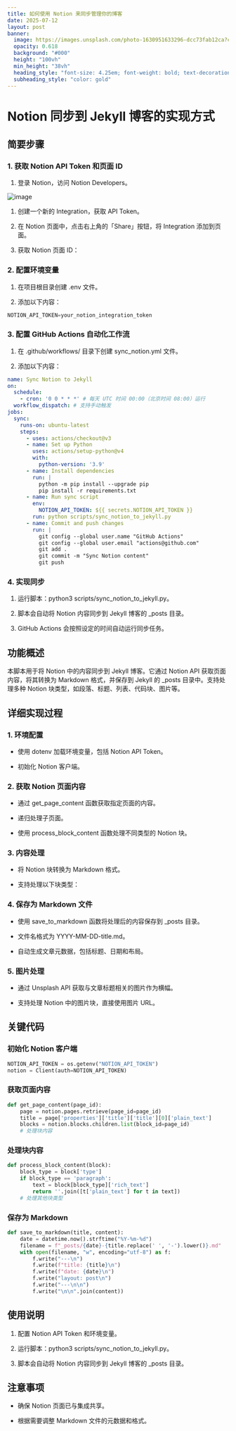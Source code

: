 ```yaml
---
title: 如何使用 Notion 来同步管理你的博客
date: 2025-07-12
layout: post
banner:
  image: https://images.unsplash.com/photo-1630951633296-dcc73fab12ca?crop=entropy&cs=tinysrgb&fit=max&fm=jpg&ixid=M3w2OTIwMzJ8MHwxfHJhbmRvbXx8fHx8fHx8fDE3NTIzMTU3Mjh8&ixlib=rb-4.1.0&q=80&w=1080
  opacity: 0.618
  background: "#000"
  height: "100vh"
  min_height: "38vh"
  heading_style: "font-size: 4.25em; font-weight: bold; text-decoration: underline"
  subheading_style: "color: gold"
---
```


# Notion 同步到 Jekyll 博客的实现方式

## 简要步骤

### 1. 获取 Notion API Token 和页面 ID

1. 登录 Notion，访问 Notion Developers。

![image](https://prod-files-secure.s3.us-west-2.amazonaws.com/a7a0cc5a-89b9-4cda-8686-1fba0ca52f40/d19c1afe-dea5-4312-9333-786b0ba83054/image.png?X-Amz-Algorithm=AWS4-HMAC-SHA256&X-Amz-Content-Sha256=UNSIGNED-PAYLOAD&X-Amz-Credential=ASIAZI2LB466WRRTAT35%2F20250712%2Fus-west-2%2Fs3%2Faws4_request&X-Amz-Date=20250712T102208Z&X-Amz-Expires=3600&X-Amz-Security-Token=IQoJb3JpZ2luX2VjEOH%2F%2F%2F%2F%2F%2F%2F%2F%2F%2FwEaCXVzLXdlc3QtMiJIMEYCIQDivHzBz5%2B%2FCc%2BpY%2BBngPlmnhO%2Fk9Agk0B2SDh6pSXdYwIhAPsUcsTORykhervzNBr1rnUviTMj7o5S8%2FyZlCKAUZl8KogECOr%2F%2F%2F%2F%2F%2F%2F%2F%2F%2FwEQABoMNjM3NDIzMTgzODA1IgwvZ5L3vaXz8y0hpK0q3AMPt%2BW2g1T%2Few%2BUtv44PpaW94gKuirLEiCPv%2BtBJ3tJ8nulblz1dAOSGYZK9G6dIjmYCk5EuvhdUmzHe5E0vXykxPrOypuA9m45GcH0eH50hwIJgg85PBoyhGj4u9ZBp0VIxpUW1xicsrjei%2BBOn8TAN7yBv2QA5mfUA2GKNklYI7IpTn9vPpIT%2F63YiPaOkX6WWyLzAngkwo4NGr%2Bv5eA6k5KdfDKMIkpMHHCzXoaOVaK2os8vB9j2g4AFMQvpmh%2Fk37Nim0NnwrwZaNIvvvTO2q7%2FE8uJFpD4Cqm1CX7pgRO6IuMwnIQ%2BsmM7zBU9x%2FLrod3YXl35mtrw%2FpJBJhcjtNgaeYhaqN9ki1yKxaDDdjK8DS5yX9K5lChnRO%2FdGN2Zqb6gQx4NZJ6STpoOsiW1HcPFCJvybxQyB1%2BIcrtT%2BSlr0rade41YWOJZkdsR3dqXQdQRn1ofZnsaYsQLy87riXDnLM1F8QS%2ByBvNHX7pX5NswkWXL0W4AgL839Q7wmF1hHcuFVMJC6y8CjwsIiam4Zm52fMdN2Qm6EBU1ye7awtfy%2Fj6Q3l2rOencKL938YKJC87KF3goEh%2FWB0hLOEEjtswhnoqtKhwCGjt71VAmkd%2FuD15VmRsiWVrGDCHzMjDBjqkAeSEI4SI2kcweR37seWM%2FCIL4oV1y0cBJs7akP4CwNY%2BYZqQwXC2Yi0GgsjGP7Eayy3Qu8XIrGEQjbrfjmRB1BsDuLhcmRVyFb6p7PYZbwMC9qgv%2FNr%2F8UxAS81WhJ0C19KlMSu%2FA%2FGn9ihlHV1lo2I5mTB%2B4Wjy8r0YmQWZSUFD7Rz%2Fj4M6czI1PIfb2cNLtYEokLWgvgv5bcR%2FhFHq2P53RS3W&X-Amz-Signature=94a8b3b5c595d8a78403e1538fd6e8601cf0f6b5d652ae7553794e930c528ef5&X-Amz-SignedHeaders=host&x-amz-checksum-mode=ENABLED&x-id=GetObject)

1. 创建一个新的 Integration，获取 API Token。

1. 在 Notion 页面中，点击右上角的「Share」按钮，将 Integration 添加到页面。

1. 获取 Notion 页面 ID：


### 2. 配置环境变量

1. 在项目根目录创建 .env 文件。

1. 添加以下内容：

```javascript
NOTION_API_TOKEN=your_notion_integration_token
```

### 3. 配置 GitHub Actions 自动化工作流

1. 在 .github/workflows/ 目录下创建 sync_notion.yml 文件。

1. 添加以下内容：

```yaml
name: Sync Notion to Jekyll
on:
  schedule:
    - cron: '0 0 * * *' # 每天 UTC 时间 00:00（北京时间 08:00）运行
  workflow_dispatch: # 支持手动触发
jobs:
  sync:
    runs-on: ubuntu-latest
    steps:
      - uses: actions/checkout@v3
      - name: Set up Python
        uses: actions/setup-python@v4
        with:
          python-version: '3.9'
      - name: Install dependencies
        run: |
          python -m pip install --upgrade pip
          pip install -r requirements.txt
      - name: Run sync script
        env:
          NOTION_API_TOKEN: ${{ secrets.NOTION_API_TOKEN }}
        run: python scripts/sync_notion_to_jekyll.py
      - name: Commit and push changes
        run: |
          git config --global user.name "GitHub Actions"
          git config --global user.email "actions@github.com"
          git add .
          git commit -m "Sync Notion content"
          git push
```

### 4. 实现同步

1. 运行脚本：python3 scripts/sync_notion_to_jekyll.py。

1. 脚本会自动将 Notion 内容同步到 Jekyll 博客的 _posts 目录。

1. GitHub Actions 会按照设定的时间自动运行同步任务。

## 功能概述

本脚本用于将 Notion 中的内容同步到 Jekyll 博客。它通过 Notion API 获取页面内容，将其转换为 Markdown 格式，并保存到 Jekyll 的 _posts 目录中。支持处理多种 Notion 块类型，如段落、标题、列表、代码块、图片等。

## 详细实现过程

### 1. 环境配置

- 使用 dotenv 加载环境变量，包括 Notion API Token。

- 初始化 Notion 客户端。

### 2. 获取 Notion 页面内容

- 通过 get_page_content 函数获取指定页面的内容。

- 递归处理子页面。

- 使用 process_block_content 函数处理不同类型的 Notion 块。

### 3. 内容处理

- 将 Notion 块转换为 Markdown 格式。

- 支持处理以下块类型：


### 4. 保存为 Markdown 文件

- 使用 save_to_markdown 函数将处理后的内容保存到 _posts 目录。

- 文件名格式为 YYYY-MM-DD-title.md。

- 自动生成文章元数据，包括标题、日期和布局。

### 5. 图片处理

- 通过 Unsplash API 获取与文章标题相关的图片作为横幅。

- 支持处理 Notion 中的图片块，直接使用图片 URL。

## 关键代码

### 初始化 Notion 客户端

```python
NOTION_API_TOKEN = os.getenv("NOTION_API_TOKEN")
notion = Client(auth=NOTION_API_TOKEN)
```

### 获取页面内容

```python
def get_page_content(page_id):
    page = notion.pages.retrieve(page_id=page_id)
    title = page['properties']['title']['title'][0]['plain_text']
    blocks = notion.blocks.children.list(block_id=page_id)
    # 处理块内容
```

### 处理块内容

```python
def process_block_content(block):
    block_type = block['type']
    if block_type == 'paragraph':
        text = block[block_type]['rich_text']
        return ''.join([t['plain_text'] for t in text])
    # 处理其他块类型
```

### 保存为 Markdown

```python
def save_to_markdown(title, content):
    date = datetime.now().strftime("%Y-%m-%d")
    filename = f"_posts/{date}-{title.replace(' ', '-').lower()}.md"
    with open(filename, "w", encoding="utf-8") as f:
        f.write("---\n")
        f.write(f"title: {title}\n")
        f.write(f"date: {date}\n")
        f.write("layout: post\n")
        f.write("---\n\n")
        f.write("\n\n".join(content))
```

## 使用说明

1. 配置 Notion API Token 和环境变量。

1. 运行脚本：python3 scripts/sync_notion_to_jekyll.py。

1. 脚本会自动将 Notion 内容同步到 Jekyll 博客的 _posts 目录。

## 注意事项

- 确保 Notion 页面已与集成共享。

- 根据需要调整 Markdown 文件的元数据和格式。